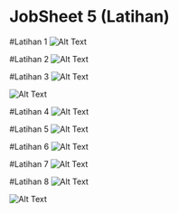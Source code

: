 # JobSheet 5 (Latihan)
#Latihan 1
![Alt Text](https://github.com/lethanfadlil/tralala/blob/master/Jobs%20Sheet%205%20-%20Word%2022_08_2019%2021_16_58.png)


#Latihan 2
![Alt Text](https://github.com/lethanfadlil/tralala/blob/master/latihan%202.png)


#Latihan 3
![Alt Text](https://github.com/lethanfadlil/tralala/blob/master/latihan%203.png)

![Alt Text](https://github.com/lethanfadlil/tralala/blob/master/JobsSheet%20Operator%20Latihan%203%20-%20Word%2022_08_2019%2021_03_19.png)


#Latihan 4
![Alt Text](https://github.com/lethanfadlil/tralala/blob/master/JobSheet%20Operator%20Latihan%204%20-%20Word%2022_08_2019%2019_54_04.png)


#Latihan 5
![Alt Text](https://github.com/lethanfadlil/tralala/blob/master/JobSheet%20Operator%20Latihan%206%20-%20Word%2022_08_2019%2019_55_48.png)


#Latihan 6
![Alt Text](https://github.com/lethanfadlil/tralala/blob/master/JobSheet%20Operator%20Latihan%206%20-%20Word%2022_08_2019%2019_55_48.png)


#Latihan 7
![Alt Text](https://github.com/lethanfadlil/tralala/blob/master/latihan%207.png)


#Latihan 8
![Alt Text](https://github.com/lethanfadlil/tralala/blob/master/latihan%208.png)

![Alt Text](https://github.com/lethanfadlil/tralala/blob/master/JobSheet%20Operator%20Latihan%208.png)
